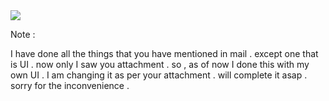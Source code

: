 


  <img src="http://maheshp.ml/gst.gif" style="max-height:300px; margin: auto;">



Note :

I have done all the things that you have mentioned in mail . except one that is UI . now only I saw you attachment . so , as of  now I done this with my own UI . I am changing it as per your attachment . will complete it asap . sorry for the inconvenience .
